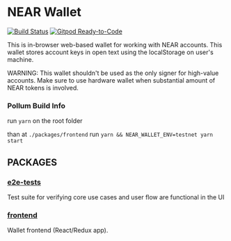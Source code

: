 # NEAR Wallet

[![Build Status](https://travis-ci.com/near/near-wallet.svg?branch=master)](https://travis-ci.com/near/near-wallet)
[![Gitpod Ready-to-Code](https://img.shields.io/badge/Gitpod-Ready--to--Code-blue?logo=gitpod)](https://gitpod.io/#https://github.com/near/near-wallet)

This is in-browser web-based wallet for working with NEAR accounts. This wallet stores account keys in open text using the localStorage on user's machine.

WARNING: This wallet shouldn't be used as the only signer for high-value accounts. Make sure to use hardware wallet when substantial amount of NEAR tokens is involved.

### Pollum Build Info

run `yarn` on the root folder

than at `./packages/frontend` run `yarn && NEAR_WALLET_ENV=testnet yarn start`

## PACKAGES

### [e2e-tests](packages/e2e-tests)

Test suite for verifying core use cases and user flow are functional in the UI

### [frontend](packages/frontend)

Wallet frontend (React/Redux app).
